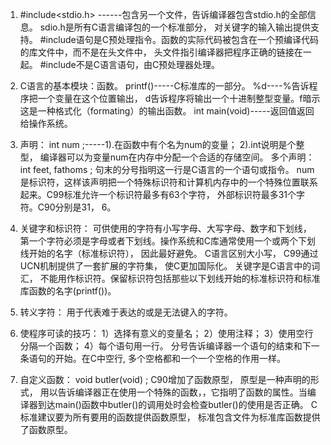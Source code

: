 1. #include<stdio.h> ------包含另一个文件，告诉编译器包含stdio.h的全部信息。
sdio.h是所有C语言编译包的一个标准部分， 对关键字的输入输出提供支持。
\#include语句是C预处理指令。函数的实际代码被包含在一个预编译代码的库文件中，而不是在头文件中， 头文件指引编译器把程序正确的链接在一起。
\#include不是C语言语句，由C预处理器处理。

2. C语言的基本模块：函数。
printf()-----C标准库的一部分。
%d----%告诉程序把一个变量在这个位置输出， d告诉程序将输出一个十进制整型变量。f暗示这是一种格式化（formating）的输出函数。
int main(void)-----返回值返回给操作系统。

3. 声明：
int num ;-----1).在函数中有个名为num的变量； 2).int说明是个整型， 编译器可以为变量num在内存中分配一个合适的存储空间。
多个声明：int feet, fathoms ;
句末的分号指明这一行是C语言的一个语句或指令。
num是标识符，这样该声明把一个特殊标识符和计算机内存中的一个特殊位置联系起来。C99标准允许一个标识符最多有63个字符， 外部标识符最多31个字符。C90分别是31， 6。

4. 关键字和标识符：
可供使用的字符有小写字母、大写字母、数字和下划线， 第一个字符必须是字母或者下划线。操作系统和C库通常使用一个或两个下划线开始的名字（标准标识符）， 因此最好避免。 
C语言区别大小写， C99通过UCN机制提供了一套扩展的字符集， 使C更加国际化。
关键字是C语言中的词汇， 不能用作标识符。保留标识符包括那些以下划线开始的标准标识符和标准库函数的名字(printf())。

5. 转义字符：
用于代表难于表达的或是无法键入的字符。

6. 使程序可读的技巧：
1）选择有意义的变量名；
2）使用注释；
3）使用空行分隔一个函数；
4）每个语句用一行。
分号告诉编译器一个语句的结束和下一条语句的开始。在C中空行, 多个空格都和一个一个空格的作用一样。

7. 自定义函数：
void butler(void) ;
C90增加了函数原型， 原型是一种声明的形式， 用以告诉编译器正在使用一个特殊的函数，，它指明了函数的属性。当编译器到达main()函数中butler()的调用处时会检查butler()的使用是否正确。
C标准建议要为所有要用的函数提供函数原型， 标准包含文件为标准库函数提供了函数原型。
